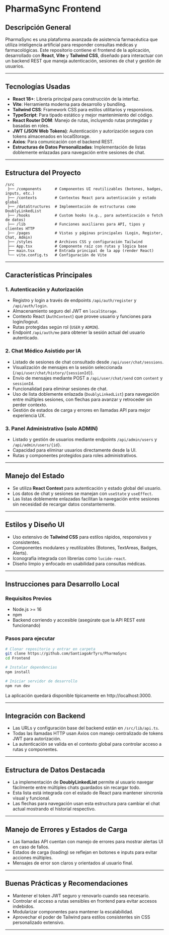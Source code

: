 # PharmaSync Frontend

## Descripción General

PharmaSync es una plataforma avanzada de asistencia farmacéutica que utiliza inteligencia artificial para responder consultas médicas y farmacológicas. Este repositorio contiene el frontend de la aplicación, desarrollado con **React**, **Vite** y **Tailwind CSS**, diseñado para interactuar con un backend REST que maneja autenticación, sesiones de chat y gestión de usuarios.

---

## Tecnologías Usadas

- **React 18+**: Librería principal para construcción de la interfaz.
- **Vite**: Herramienta moderna para desarrollo y bundling.
- **Tailwind CSS**: Framework CSS para estilos utilitarios y responsivos.
- **TypeScript**: Para tipado estático y mejor mantenimiento del código.
- **React Router DOM**: Manejo de rutas, incluyendo rutas protegidas y basadas en roles.
- **JWT (JSON Web Tokens)**: Autenticación y autorización segura con tokens almacenados en localStorage.
- **Axios**: Para comunicación con el backend REST.
- **Estructuras de Datos Personalizadas**: Implementación de listas doblemente enlazadas para navegación entre sesiones de chat.

---

## Estructura del Proyecto

```
/src
 ├── /components      # Componentes UI reutilizables (botones, badges, inputs, etc.)
 ├── /contexts        # Contextos React para autenticación y estado global
 ├── /dataStructures  # Implementación de estructuras como DoublyLinkedList
 ├── /hooks           # Custom hooks (e.g., para autenticación o fetch de datos)
 ├── /lib             # Funciones auxiliares para API, tipos y clientes HTTP
 ├── /pages           # Vistas y páginas principales (Login, Register, Chat, Admin)
 ├── /styles          # Archivos CSS y configuración Tailwind
 ├── App.tsx          # Componente raíz con rutas y lógica base
 ├── main.tsx         # Entrada principal de la app (render React)
 └── vite.config.ts   # Configuración de Vite
```

---

## Características Principales

### 1. Autenticación y Autorización

- Registro y login a través de endpoints `/api/auth/register` y `/api/auth/login`.
- Almacenamiento seguro del JWT en `localStorage`.
- Contexto React (`AuthContext`) que provee usuario y funciones para login/logout.
- Rutas protegidas según rol (`USER` y `ADMIN`).
- Endpoint `/api/auth/me` para obtener la sesión actual del usuario autenticado.

### 2. Chat Médico Asistido por IA

- Listado de sesiones de chat consultado desde `/api/user/chat/sessions`.
- Visualización de mensajes en la sesión seleccionada (`/api/user/chat/history/{sessionId}`).
- Envío de mensajes mediante POST a `/api/user/chat/send` con `content` y `sessionId`.
- Funcionalidad para eliminar sesiones de chat.
- Uso de lista doblemente enlazada (`DoublyLinkedList`) para navegación entre múltiples sesiones, con flechas para avanzar y retroceder sin perder contexto.
- Gestión de estados de carga y errores en llamadas API para mejor experiencia UX.

### 3. Panel Administrativo (solo ADMIN)

- Listado y gestión de usuarios mediante endpoints `/api/admin/users` y `/api/admin/users/{id}`.
- Capacidad para eliminar usuarios directamente desde la UI.
- Rutas y componentes protegidos para roles administrativos.

---

## Manejo del Estado

- Se utiliza **React Context** para autenticación y estado global del usuario.
- Los datos de chat y sesiones se manejan con `useState` y `useEffect`.
- Las listas doblemente enlazadas facilitan la navegación entre sesiones sin necesidad de recargar datos constantemente.

---

## Estilos y Diseño UI

- Uso extensivo de **Tailwind CSS** para estilos rápidos, responsivos y consistentes.
- Componentes modulares y reutilizables (Botones, TextAreas, Badges, Alerts).
- Iconografía integrada con librerías como `lucide-react`.
- Diseño limpio y enfocado en usabilidad para consultas médicas.

---

## Instrucciones para Desarrollo Local

### Requisitos Previos

- Node.js >= 16
- npm
- Backend corriendo y accesible (asegúrate que la API REST esté funcionando)

### Pasos para ejecutar

```bash
# Clonar repositorio y entrar en carpeta
git clone https://github.com/SantiagoArTyrs/PharmaSync
cd Frontend

# Instalar dependencias
npm install

# Iniciar servidor de desarrollo
npm run dev
```

La aplicación quedará disponible típicamente en http://localhost:3000.

---

## Integración con Backend

- Las URLs y configuración base del backend están en `/src/lib/api.ts`.
- Todas las llamadas HTTP usan Axios con manejo centralizado de tokens JWT para autorización.
- La autenticación se valida en el contexto global para controlar acceso a rutas y componentes.

---

## Estructura de Datos Destacada

- La implementación de **DoublyLinkedList** permite al usuario navegar fácilmente entre múltiples chats guardados sin recargar todo.
- Esta lista está integrada con el estado de React para mantener sincronía visual y funcional.
- Las flechas para navegación usan esta estructura para cambiar el chat actual mostrando el historial respectivo.

---

## Manejo de Errores y Estados de Carga

- Las llamadas API cuentan con manejo de errores para mostrar alertas UI en caso de fallos.
- Estados de carga (loading) se reflejan en botones e inputs para evitar acciones múltiples.
- Mensajes de error son claros y orientados al usuario final.

---

## Buenas Prácticas y Recomendaciones

- Mantener el token JWT seguro y renovarlo cuando sea necesario.
- Controlar el acceso a rutas sensibles en frontend para evitar accesos indebidos.
- Modularizar componentes para mantener la escalabilidad.
- Aprovechar el poder de Tailwind para estilos consistentes sin CSS personalizado extensivo.

---
